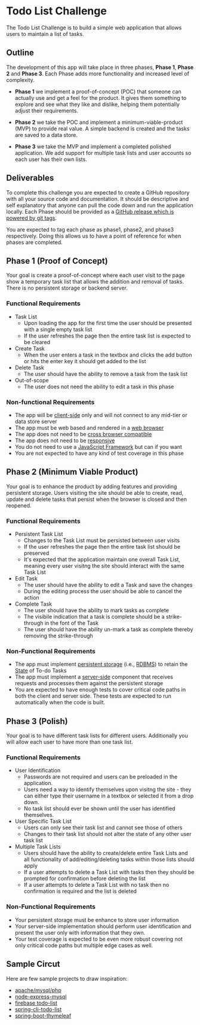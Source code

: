 # Todo List Challenge

The Todo List Challenge is to build a simple web application that allows users to maintain a list of tasks. 

## Outline

The development of this app will take place in three phases, **Phase 1**, **Phase 2** and **Phase 3**. Each Phase adds more functionality and increased level of complexity.

* **Phase 1** we implement a proof-of-concept (POC) that someone can actually use and get a feel for the product. It gives them something to explore and see what they like and dislike, helping them potentially adjust their requirements. 

* **Phase 2** we take the POC and implement a minimum-viable-product (MVP) to provide real value. A simple backend is created and the tasks are saved to a data store. 

* **Phase 3** we take the MVP and implement a completed polished application. We add support for multiple task lists and user accounts so each user has their own lists. 

## Deliverables

To complete this challenge you are expected to create a GitHub repository with all your source code and documentation. It should be descriptive and self explanatory that anyone can pull the code down and run the application locally. Each Phase should be provided as a [GitHub release which is powered by git tags](https://help.github.com/articles/working-with-tags/). 

You are expected to tag each phase as phase1, phase2, and phase3 respectively. Doing this allows us to have a point of reference for when phases are completed. 

## Phase 1 (Proof of Concept)

Your goal is create a proof-of-concept where each user visit to the page show a temporary task list that allows the addition and removal of tasks. There is no persistent storage or backend server. 

### Functional Requirements

* Task List
  * Upon loading the app for the first time the user should be presented with a single empty task list
  * If the user refreshes the page then the entire task list is expected to be cleared
* Create Task
  * When the user enters a task in the textbox and clicks the add button or hits the enter key it should get added to the list
* Delete Task
  * The user should have the ability to remove a task from the task list 
* Out-of-scope
  * The user does not need the ability to edit a task in this phase

### Non-functional Requirements
* The app will be [client-side](https://en.wikipedia.org/wiki/Client-side) only and will not connect to any mid-tier or data store server
* The app must be web based and rendered in a [web browser](https://en.wikipedia.org/wiki/Web_browser)
* The app does not need to be [cross browser compatible](https://medium.com/@sarahelson81/what-is-cross-browser-compatibility-and-why-we-need-it-b41423c3501a)
* The app does not need to be [responsive](https://medium.com/swlh/everything-you-need-to-know-about-responsive-web-design-54c2059a7e99)
* You do not need to use a [JavaScript Framework](https://raygun.com/blog/popular-javascript-frameworks/) but can if you want
* You are not expected to have any kind of test coverage in this phase

## Phase 2 (Minimum Viable Product)

Your goal is to enhance the product by adding features and providing persistent storage. Users visiting the site should be able to create, read, update and delete tasks that persist when the browser is closed and then reopened. 

### Functional Requirements

* Persistent Task List
  * Changes to the Task List must be persisted between user visits
  * If the user refreshes the page then the entire task list should be preserved
  * It's expected that the application maintain one overall Task List, meaning every user visitng the site should interact with the same Task List
* Edit Task
  * The user should have the ability to edit a Task and save the changes
  * During the editing process the user should be able to cancel the action
* Complete Task
  * The user should have the ability to mark tasks as complete
  * The visibile indication that a task is complete should be a strike-through in the font of the Task
  * The user should have the ability un-mark a task as complete thereby removing the strike-through

### Non-Functional Requirements

* The app must implement [persistent storage](https://en.wikipedia.org/wiki/Persistence_(computer_science)) (i.e., [RDBMS](https://en.wikipedia.org/wiki/Relational_database_management_system)) to retain the [State](https://en.wikipedia.org/wiki/State_(computer_science)) of To-do Tasks
* The app must implement a [server-side](https://en.wikipedia.org/wiki/Server-side) component that receives requests and processes them against the persistent storage
* You are expected to have enough tests to cover critical code paths in both the client and server side. These tests are expected to run automatically when the code is built.

## Phase 3 (Polish)

Your goal is to have different task lists for different users. Additionally you will allow each user to have more than one task list. 

### Functional Requirements

* User Identification
  * Passwords are not required and users can be preloaded in the application. 
  * Users need a way to identify themselves upon visitng the site - they can either type their username in a textbox or selected it from a drop down. 
  * No task list should ever be shown until the user has identified themselves. 
* User Specific Task List
  * Users can only see their task list and cannot see those of others
  * Changes to their task list should not alter the state of any other user task list
* Multiple Task Lists
  * Users should have the ability to create/delete entire Task Lists and all functionality of add/editing/deleting tasks within those lists should apply
  * If a user attempts to delete a Task List with tasks then they should be prompted for confirmation before deleting the list
  * If a user attempts to delete a Task List with no task then no confirmation is required and the list is deleted

### Non-Functional Requirements

* Your persistent storage must be enhance to store user information
* Your server-side implementation should perform user identification and present the user only with information that they own. 
* Your test coverage is expected to be even more robust covering not only critical code paths but multiple edge cases as well. 

## Sample Circut

Here are few sample projects to draw inspiration:

* [apache/mysql/php](https://github.com/JahnelGroup/php-samples/tree/master/apache-mysql-php)
* [node-express-mysql](https://github.com/JahnelGroup/nodejs-samples/tree/master/node-express-mysql)
* [firebase todo-list](https://github.com/JahnelGroup/firebase-samples/tree/master/todo-list)
* [spring-cli-todo-list](https://github.com/JahnelGroup/spring-cli-samples)
* [spring-boot-thymeleaf](https://github.com/JahnelGroup/spring-boot-samples/tree/master/spring-boot-thymeleaf)

